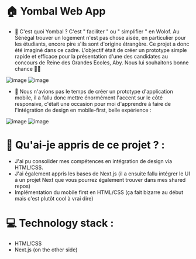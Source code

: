 # 🏠 Yombal Web App 

- 🔭 C'est quoi Yombal ? C'est " faciliter " ou " simplifier " en Wolof. Au Sénégal trouver un logement n'est pas chose aisée, en particulier pour les étudiants,
encore pire s'ils sont d'origine étrangère. Ce projet a donc été imaginé dans ce cadre. L'objectif était de créer un prototype simple rapide et efficace pour la
présentation d'une des candidates au concours de Reine des Grandes Ecoles, Aby. Nous lui souhaitons bonne chance 👋🏿



![image](https://github.com/AlAmine-dot/Yombal-WebApp/assets/82777228/1c312f15-90dd-4b46-bade-695105c8f695)
![image](https://github.com/AlAmine-dot/Yombal-WebApp/assets/82777228/77d06750-5614-419a-85ad-784f28a64240)


- 🔭 Nous n'avions pas le temps de créer un prototype d'application mobile, il a fallu donc mettre énormément l'accent sur le côté responsive, c'était une occasion
pour moi d'apprendre à faire de l'intégration de design en mobile-first, belle expérience : 

![image](https://github.com/AlAmine-dot/Yombal-WebApp/assets/82777228/83d5b67f-88f9-4ae1-85ff-d86b2b2d4108)
![image](https://github.com/AlAmine-dot/Yombal-WebApp/assets/82777228/950d0c91-65cb-4fb2-a0f6-9ce8821edd8a)

# 🤔 Qu'ai-je appris de ce projet ? :

- J'ai pu consolider mes compétences en intégration de design via HTML/CSS.
- J'ai également appris les bases de Next.js (il a ensuite fallu intégrer le UI à un projet Next que vous pourrez également trouver dans mes shared repos)
- Implémentation du mobile first en HTML/CSS (ça fait bizarre au début mais c'est plutôt cool à vrai dire)

# 💻 Technology stack  :

- HTML/CSS
- Next.js (on the other side)
